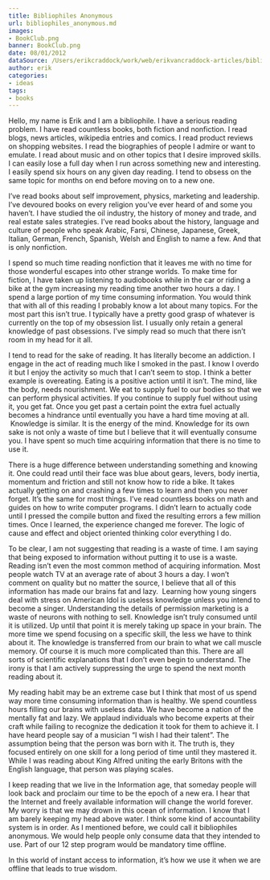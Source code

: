 ```yaml
---
title: Bibliophiles Anonymous
url: bibliophiles_anonymous.md
images:
- BookClub.png
banner: BookClub.png
date: 08/01/2012
dataSource: /Users/erikcraddock/work/web/erikvancraddock-articles/bibliophiles_anonymous/bibliophiles_anonymous.md
author: erik
categories:
- ideas
tags:
- books
---
```


Hello, my name is Erik and I am a bibliophile. I have a serious reading problem. I have read countless books, both fiction and nonfiction. I read blogs, news articles, wikipedia entries and comics. I read product reviews on shopping websites. I read the biographies of people I admire or want to emulate. I read about music and on other topics that I desire improved skills. I can easily lose a full day when I run across something new and interesting. I easily spend six hours on any given day reading. I tend to obsess on the same topic for months on end before moving on to a new one.

I’ve read books about self improvement, physics, marketing and leadership. I’ve devoured books on every religion you’ve ever heard of and some you haven’t. I have studied the oil industry, the history of money and trade, and real estate sales strategies. I’ve read books about the history, language and culture of people who speak Arabic, Farsi, Chinese, Japanese, Greek, Italian, German, French, Spanish, Welsh and English to name a few. And that is only nonfiction.

I spend so much time reading nonfiction that it leaves me with no time for those wonderful escapes into other strange worlds. To make time for fiction, I have taken up listening to audiobooks while in the car or riding a bike at the gym increasing my reading time another two hours a day. I spend a large portion of my time consuming information. You would think that with all of this reading I probably know a lot about many topics. For the most part this isn’t true. I typically have a pretty good grasp of whatever is currently on the top of my obsession list. I usually only retain a general knowledge of past obsessions. I’ve simply read so much that there isn’t room in my head for it all.

I tend to read for the sake of reading. It has literally become an addiction. I engage in the act of reading much like I smoked in the past. I know I overdo it but I enjoy the activity so much that I can’t seem to stop. I think a better example is overeating. Eating is a positive action until it isn’t. The mind, like the body, needs nourishment. We eat to supply fuel to our bodies so that we can perform physical activities. If you continue to supply fuel without using it, you get fat. Once you get past a certain point the extra fuel actually becomes a hindrance until eventually you have a hard time moving at all.  Knowledge is similar. It is the energy of the mind. Knowledge for its own sake is not only a waste of time but I believe that it will eventually consume you. I have spent so much time acquiring information that there is no time to use it.

There is a huge difference between understanding something and knowing it. One could read until their face was blue about gears, levers, body inertia, momentum and friction and still not know how to ride a bike. It takes actually getting on and crashing a few times to learn and then you never forget. It’s the same for most things. I’ve read countless books on math and guides on how to write computer programs. I didn’t learn to actually code until I pressed the compile button and fixed the resulting errors a few million times. Once I learned, the experience changed me forever. The logic of cause and effect and object oriented thinking color everything I do.

To be clear, I am not suggesting that reading is a waste of time. I am saying that being exposed to information without putting it to use is a waste. Reading isn’t even the most common method of acquiring information. Most people watch TV at an average rate of about 3 hours a day. I won’t comment on quality but no matter the source, I believe that all of this information has made our brains fat and lazy.  Learning how young singers deal with stress on American Idol is useless knowledge unless you intend to become a singer. Understanding the details of permission marketing is a waste of neurons with nothing to sell. Knowledge isn’t truly consumed until it is utilized. Up until that point it is merely taking up space in your brain. The more time we spend focusing on a specific skill, the less we have to think about it. The knowledge is transferred from our brain to what we call muscle memory. Of course it is much more complicated than this. There are all sorts of scientific explanations that I don’t even begin to understand. The irony is that I am actively suppressing the urge to spend the next month reading about it.

My reading habit may be an extreme case but I think that most of us spend way more time consuming information than is healthy. We spend countless hours filling our brains with useless data. We have become a nation of the mentally fat and lazy. We applaud individuals who become experts at their craft while failing to recognize the dedication it took for them to achieve it. I have heard people say of a musician “I wish I had their talent”. The assumption being that the person was born with it. The truth is, they focused entirely on one skill for a long period of time until they mastered it. While I was reading about King Alfred uniting the early Britons with the English language, that person was playing scales.

I keep reading that we live in the Information age, that someday people will look back and proclaim our time to be the epoch of a new era. I hear that the Internet and freely available information will change the world forever. My worry is that we may drown in this ocean of information. I know that I am barely keeping my head above water. I think some kind of accountability system is in order. As I mentioned before, we could call it bibliophiles anonymous. We would help people only consume data that they intended to use. Part of our 12 step program would be mandatory time offline.

In this world of instant access to information, it’s how we use it when we are offline that leads to true wisdom.
